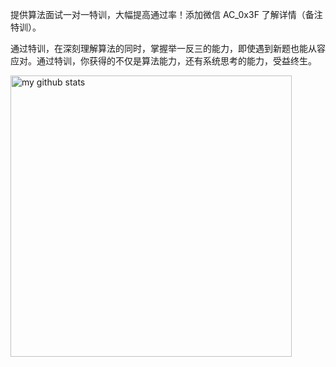提供算法面试一对一特训，大幅提高通过率！添加微信 AC_0x3F 了解详情（备注特训）。

通过特训，在深刻理解算法的同时，掌握举一反三的能力，即使遇到新题也能从容应对。通过特训，你获得的不仅是算法能力，还有系统思考的能力，受益终生。

<p align="left">
  <img src="https://github-readme-stats.vercel.app/api?username=EndlessCheng&show_icons=true&theme=tokyonight" alt="my github stats" width="450"/>&nbsp;
 <!-- <img src="https://github-readme-stats.vercel.app/api/top-langs/?username=EndlessCheng&layout=compact&theme=tokyonight" alt="languages" height="177"> -->
</p>

<!--
**EndlessCheng/EndlessCheng** is a ✨ _special_ ✨ repository because its `README.md` (this file) appears on your GitHub profile.

Here are some ideas to get you started:

- 🔭 I’m currently working on ...
- 🌱 I’m currently learning ...
- 👯 I’m looking to collaborate on ...
- 🤔 I’m looking for help with ...
- 💬 Ask me about ...
- 📫 How to reach me: ...
- 😄 Pronouns: ...
- ⚡ Fun fact: ...
-->
